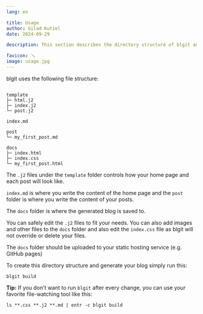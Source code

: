 ```yaml
---
lang: en 

title: Usage
author: Gilad Kutiel
date: 2024-09-29

description: This section describes the directory structure of blgit and its basic usage. It covers how the files and folders are organized and provides guidance on how to use the tool effectively for managing your blog.

favicon: 🪛
image: usage.jpg
---
```


blgit uses the following file structure:
```

template
├─ html.j2
├─ index.j2
└─ post.j2

index.md

post
└─ my_first_post.md

docs
├─ index.html
├─ index.css
└─ my_first_post.html
```

The `.j2` files under the `template` folder controls how your home page and each post will look like.

`index.md` is where you write the content of the home page and the `post` folder is where you write the content of your posts. 

The `docs` folder is where the generated blog is saved to. 

You can safely edit the `.j2` files to fit your needs. 
You can also add images and other files to the `docs` folder and also edit the `index.css` file as blgit will not override or delete your files. 

The `docs` folder should be uploaded to your static hosting service (e.g. GitHub pages) 

To create this directory structure and generate your blog simply run this:
```
blgit build
```

**Tip:** If you don't want to run `blgit` after every change, you can use your favorite file-watching tool like this:
```
ls **.css **.j2 **.md | entr -c blgit build     
```